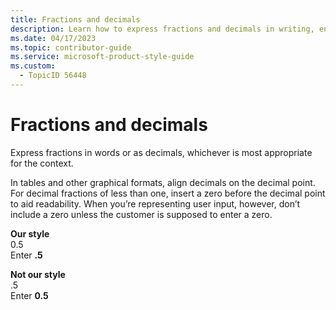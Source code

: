 ```yaml
---
title: Fractions and decimals
description: Learn how to express fractions and decimals in writing, ensuring clarity and consistency. Follow guidelines for aligning decimals and representing user input accurately.
ms.date: 04/17/2023
ms.topic: contributor-guide
ms.service: microsoft-product-style-guide
ms.custom:
  - TopicID 56448
---
```



# Fractions and decimals

Express fractions in words or as decimals, whichever is most appropriate for the context.

In tables and other graphical formats, align decimals on the decimal point. For decimal fractions of less than one, insert a zero before the decimal point to aid readability. When you’re representing user input, however, don’t include a zero unless the customer is supposed to enter a zero.

**Our style**  
0.5  
Enter **.5**

**Not our style**  
.5  
Enter **0.5**

